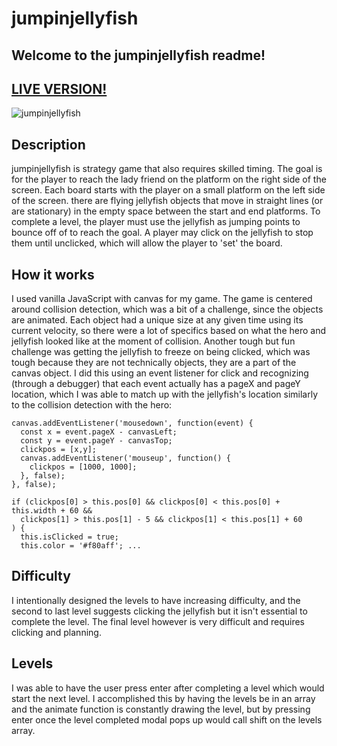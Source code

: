 # jumpinjellyfish

## Welcome to the jumpinjellyfish readme!

## [LIVE VERSION!](https://www.michaelmontalbano.com/jumpinjellyfish)

![jumpinjellyfish](https://i.imgur.com/ORE3jH0.jpg "Jumpin Jellyfish")

## Description
jumpinjellyfish is strategy game that also requires skilled timing. The goal is for the player to reach the lady friend on the platform on the right side of the screen. Each board starts with the player on a small platform on the left side of the screen. there are flying jellyfish objects that move in straight lines (or are stationary) in the empty space between the start and end platforms. To complete a level, the player must use the jellyfish as jumping points to bounce off of to reach the goal. A player may click on the jellyfish to stop them until unclicked, which will allow the player to 'set' the board.

## How it works
I used vanilla JavaScript with canvas for my game. The game is centered around collision detection, which was a bit of a challenge, since the objects are animated. Each object had a unique size at any given time using its current velocity, so there were a lot of specifics based on what the hero and jellyfish looked like at the moment of collision. Another tough but fun challenge was getting the jellyfish to freeze on being clicked, which was tough because they are not technically objects, they are a part of the canvas object. I did this using an event listener for click and recognizing (through a debugger) that each event actually has a pageX and pageY location, which I was able to match up with the jellyfish's location similarly to the collision detection with the hero:

```
canvas.addEventListener('mousedown', function(event) {
  const x = event.pageX - canvasLeft;
  const y = event.pageY - canvasTop;
  clickpos = [x,y];
  canvas.addEventListener('mouseup', function() {
    clickpos = [1000, 1000];
  }, false);
}, false);

if (clickpos[0] > this.pos[0] && clickpos[0] < this.pos[0] + this.width + 60 &&
  clickpos[1] > this.pos[1] - 5 && clickpos[1] < this.pos[1] + 60
) {
  this.isClicked = true;
  this.color = '#f80aff'; ...
```
## Difficulty
I intentionally designed the levels to have increasing difficulty, and the second to last level suggests clicking the jellyfish but it isn't essential to complete the level. The final level however is very difficult and requires clicking and planning.

## Levels
I was able to have the user press enter after completing a level which would start the next level. I accomplished this by having the levels be in an array and the animate function is constantly drawing the level, but by pressing enter once the level completed modal pops up would call shift on the levels array.
